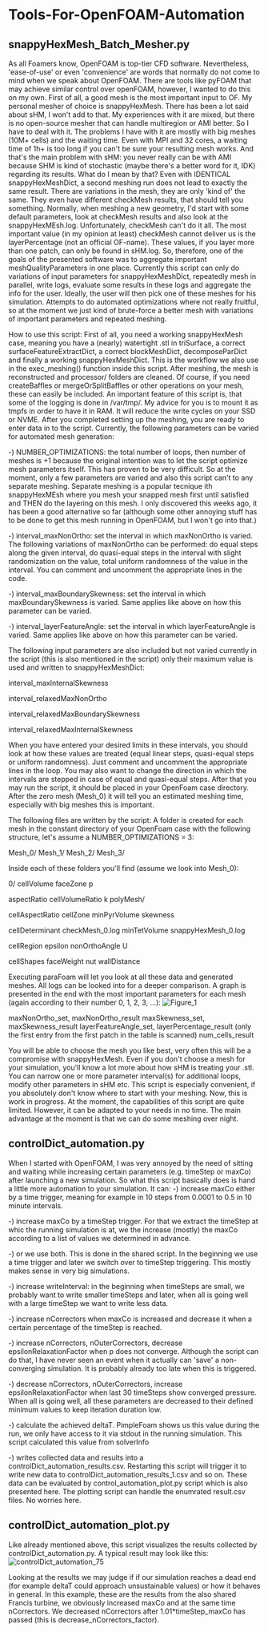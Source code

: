# Tools-For-OpenFOAM-Automation
## snappyHexMesh_Batch_Mesher.py

As all Foamers know, OpenFOAM is top-tier CFD software. Nevertheless, 'ease-of-use' or even 'convenience' are words that normally do not come to mind when we speak about OpenFOAM. There are tools like pyFOAM that may achieve similar control over openFOAM, however, I wanted to do this on my own.
First of all, a good mesh is the most important input to OF. My personal mesher of choice is snappyHexMesh. There has been a lot said about sHM, I won't add to that. My experiences with it are mixed, but there is no open-source mesher that can handle multiregion or AMI better. So I have to deal with it. The problems I have with it are mostly with big meshes (10M+ cells) and the waiting time. Even with MPI and 32 cores, a waiting time of 1h+ is too long if you can't be sure your resulting mesh works. And that's the main problem with sHM: you never really can be with AMI because SHM is kind of stochastic (maybe there's a better word for it, IDK) regarding its results. What do I mean by that? Even with IDENTICAL snappyHexMeshDict, a second meshing run does not lead to exactly the same result. There are variations in the mesh, they are only 'kind of' the same. They even have different checkMesh results, that should tell you something. Normally, when meshing a new geometry, I'd start with some default parameters, look at checkMesh results and also look at the snappyHexMEsh.log. Unfortunately, checkMesh can't do it all. The most important value (in my opinion at least) checkMesh cannot deliver us is the layerPercentage (not an official OF-name). These values, if you layer more than one patch, can only be found in sHM.log. So, therefore, one of the goals of the presented software was to aggregate important meshQualityParameters in one place. 
Currently this script can only do variations of input parameters for snappyHexMeshDict, repeatedly mesh in parallel, write logs, evaluate some results in these logs and aggregate the info for the user. Ideally, the user will then pick one of these meshes for his simulation. Attempts to do automated optimizations where not really fruitful, so at the moment we just kind of brute-force a better mesh with variations of important parameters and repeated meshing.

How to use this script:
First of all, you need a working snappyHexMesh case, meaning you have a (nearly) watertight .stl in triSurface, a correct surfaceFeatureExtractDict, a correct blockMeshDict, decomposeParDict and finally a working snappyHexMeshDict. This is the workflow we also use in the exec_meshing() function inside this script. After meshing, the mesh is reconstructed and processor/ folders are cleaned. Of course, if you need createBaffles or mergeOrSplitBaffles or other operations on your mesh, these can easily be included. 
An important feature of this script is, that some of the logging is done in /var/tmp/. My advice for you is to mount it as tmpfs in order to have it in RAM. It will reduce the write cycles on your SSD or NVME.
After you completed setting up the meshing, you are ready to enter data in to the script. Currently, the following parameters can be varied for automated mesh generation:

-) NUMBER_OPTIMIZATIONS: the total number of loops, then number of meshes is +1 because the original intention was to let the script optimize mesh parameters itself. This has proven to be very difficult. So at the moment, only a few parameters are varied and also this script can't to any separate meshing. Separate meshing is a popular tecnique ith snappyHexMEsh where you mesh your snapped mesh first until satisfied and THEN do the layering on this mesh. I only discovered this weeks ago, it has been a good alternative so far (although some other annoying stuff has to be done to get this mesh running in OpenFOAM, but I won't go into that.)

-) interval_maxNonOrtho: set the interval in which maxNonOrtho is varied. The following variations of maxNonOrtho can be performed: do equal steps along the given interval, do quasi-equal steps in the interval with slight randomization on the value, total uniform randomness of the value in the interval. You can comment and uncomment the appropriate lines in the code.

-) interval_maxBoundarySkewness: set the interval in which maxBoundarySkewness is varied. Same applies like above on how this parameter can be varied.

-) interval_layerFeatureAngle: set the interval in which layerFeatureAngle is varied. Same applies like above on how this parameter can be varied.


The following input parameters are also included but not varied currently in the script (this is also mentioned in the script) only their maximum value is used and written to snappyHexMeshDict:

interval_maxInternalSkewness

interval_relaxedMaxNonOrtho

interval_relaxedMaxBoundarySkewness

interval_relaxedMaxInternalSkewness


When you have entered your desired limits in these intervals, you should look at how these values are treated (equal linear steps, quasi-equal steps or uniform randomness). Just comment and uncomment the appropriate lines in the loop. You may also want to change the direction in which the intervals are stepped in case of equal and quasi-equal steps.
After that you may run the script, it should be placed in your OpenFoam case directory. After the zero mesh (Mesh_0) it will tell you an estimated meshing time, especially with big meshes this is important.

The following files are written by the script:
A folder is created for each mesh in the constant directory of your OpenFoam case with the following structure, let's assume a NUMBER_OPTIMIZATIONS = 3:

Mesh_0/ Mesh_1/ Mesh_2/ Mesh_3/

Inside each of these folders you'll find (assume we look into Mesh_0):

0/    cellVolume       faceZone       p

aspectRatio      cellVolumeRatio  k              polyMesh/

cellAspectRatio  cellZone         minPyrVolume   skewness

cellDeterminant  checkMesh_0.log  minTetVolume   snappyHexMesh_0.log

cellRegion       epsilon          nonOrthoAngle  U

cellShapes       faceWeight       nut            wallDistance


Executing paraFoam will let you look at all these data and generated meshes. All logs can be looked into for a deeper comparison.
A graph is presented in the end with the most important parameters for each mesh (again according to their number 0, 1, 2, 3, ...):
![Figure_1](https://github.com/user-attachments/assets/7741f9f3-f047-4021-abaf-adf32228e9bc)

maxNonOrtho_set, maxNonOrtho_result
maxSkewness_set, maxSkewness_result
layerFeatureAngle_set, layerPercentage_result (only the first entry from the first patch in the table is scanned)
num_cells_result

You will be able to choose the mesh you like best, very often this will be a compromise with snappyHexMesh. Even if you don't choose a mesh for your simulation, you'll know a lot more about how sHM is treating your .stl.
You can narrow one or more parameter interval(s) for additional loops, modify other parameters in sHM etc. This script is especially convenient, if you absolutely don't know where to start with your meshing.
Now, this is work in progress. At the moment, the capabilities of this script are quite limited. However, it can be adapted to your needs in no time. The main advantage at the moment is that we can do some meshing over night. 

## controlDict_automation.py

When I started with OpenFOAM, I was very annoyed by the need of sitting and waiting while increasing certain parameters (e.g. timeStep or maxCo) after launching a new simulation. So what this script basically does is hand a little more automation to your simulation. It can:
-) increase maxCo either by a time trigger, meaning for example in 10 steps from 0.0001 to 0.5 in 10 minute intervals.

-) increase maxCo by a timeStep trigger. For that we extract the timeStep at whic the running simulation is at, we the increase (mostly) the maxCo according to a list of values we determined in advance.

-) or we use both. This is done in the shared script. In the beginning we use a time trigger and later we switch over to timeStep triggering. This mostly makes sense in very big simulations. 

-) increase writeInterval: in the beginning when timeSteps are small, we probably want to write smaller timeSteps and later, when all is going well with a large timeStep we want to write less data.

-) increase nCorrectors when maxCo is increased and decrease it when a certain percentage of the timeStep is reached.

-) increase nCorrectors, nOuterCorrectors, decrease epsilonRelaxationFactor when p does not converge. Although the script can do that, I have never seen an event when it actually can 'save' a non-converging simulation. It is probably already too late when this is triggered.

-) decrease nCorrectors, nOuterCorrectors, increase epsilonRelaxationFactor when last 30 timeSteps show converged pressure. When all is going well, all these parameters are decreased to their defined minimum values to keep iteration duration low.

-) calculate the achieved deltaT. PimpleFoam shows us this value during the run, we only have access to it via stdout in the running simulation. This script calculated this value from solverInfo

-) writes collected data and results into a controlDict_automation_results.csv. Restarting this script will trigger it to write new data to controlDict_automation_results_1.csv and so on. These data can be evaluated by control_automation_plot.py script which is also presented here. The plotting script can handle the enumrated result.csv files. No worries here.

## controlDict_automation_plot.py

Like already mentioned above, this script visualizes the results collected by controlDict_automation.py. A typical result may look like this:
![controlDict_automation_75](https://github.com/user-attachments/assets/5d869941-10c0-4b51-9a5e-d68ebe145468)

Looking at the results we may judge if if our simulation reaches a dead end (for example deltaT could approach unsustainable values) or how it behaves in general. In this example, these are the results from the also shared Francis turbine, we obviously increased maxCo and at the same time nCorrectors. We decreased nCorrectors after 1.01*timeStep_maxCo has passed (this is decrease_nCorrectors_factor). 








